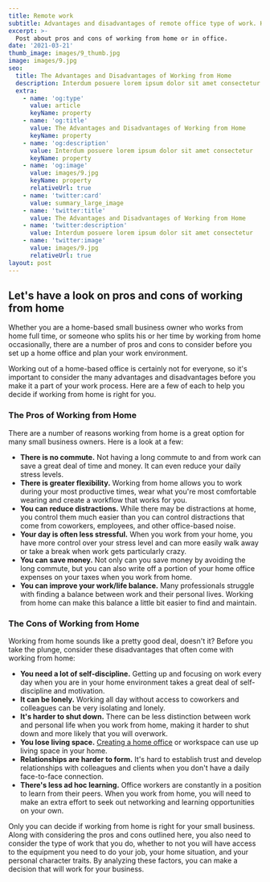 ```yaml
---
title: Remote work
subtitle: Advantages and disadvantages of remote office type of work. How to stay productive event at home.
excerpt: >-
  Post about pros and cons of working from home or in office.
date: '2021-03-21'
thumb_image: images/9_thumb.jpg
image: images/9.jpg
seo:
  title: The Advantages and Disadvantages of Working from Home
  description: Interdum posuere lorem ipsum dolor sit amet consectetur
  extra:
    - name: 'og:type'
      value: article
      keyName: property
    - name: 'og:title'
      value: The Advantages and Disadvantages of Working from Home
      keyName: property
    - name: 'og:description'
      value: Interdum posuere lorem ipsum dolor sit amet consectetur
      keyName: property
    - name: 'og:image'
      value: images/9.jpg
      keyName: property
      relativeUrl: true
    - name: 'twitter:card'
      value: summary_large_image
    - name: 'twitter:title'
      value: The Advantages and Disadvantages of Working from Home
    - name: 'twitter:description'
      value: Interdum posuere lorem ipsum dolor sit amet consectetur
    - name: 'twitter:image'
      value: images/9.jpg
      relativeUrl: true
layout: post
---
```

[comment]: <> (source of article)
[comment]: <> (https://www.thebalancesmb.com/the-pros-and-cons-of-working-from-home-2951766)

## Let's have a look on pros and cons of working from home
Whether you are a home-based small business owner who works from home full time, or someone who splits his or her time by working from home occasionally, there are a number of pros and cons to consider before you set up a home office and plan your work environment.

Working out of a home-based office is certainly not for everyone, so it's important to consider the many advantages and disadvantages before you make it a part of your work process. Here are a few of each to help you decide if working from home is right for you.

### The Pros of Working from Home
There are a number of reasons working from home is a great option for many small business owners. Here is a look at a few:

+ **There is no commute.** Not having a long commute to and from work can save a great deal of time and money. It can even reduce your daily stress levels.
+ **There is greater flexibility.** Working from home allows you to work during your most productive times, wear what you're most comfortable wearing and create a workflow that works for you.
+ **You can reduce distractions.** While there may be distractions at home, you control them much easier than you can control distractions that come from coworkers, employees, and other office-based noise.
+ **Your day is often less stressful.** When you work from your home, you have more control over your stress level and can more easily walk away or take a break when work gets particularly crazy.
+ **You can save money.** Not only can you save money by avoiding the long commute, but you can also write off a portion of your home office expenses on your taxes when you work from home.
+ **You can improve your work/life balance.** Many professionals struggle with finding a balance between work and their personal lives. Working from home can make this balance a little bit easier to find and maintain.

### The Cons of Working from Home
Working from home sounds like a pretty good deal, doesn't it? Before you take the plunge, consider these disadvantages that often come with working from home:

+ **You need a lot of self-discipline.** Getting up and focusing on work every day when you are in your home environment takes a great deal of self-discipline and motivation.
+ **It can be lonely.** Working all day without access to coworkers and colleagues can be very isolating and lonely.
+ **It's harder to shut down.** There can be less distinction between work and personal life when you work from home, making it harder to shut down and more likely that you will overwork.
+ **You lose living space.** [Creating a home office](https://www.thebalancesmb.com/setting-up-home-office-845850) or workspace can use up living space in your home.
+ **Relationships are harder to form.** It's hard to establish trust and develop relationships with colleagues and clients when you don't have a daily face-to-face connection.
+ **There's less ad hoc learning.** Office workers are constantly in a position to learn from their peers. When you work from home, you will need to make an extra effort to seek out networking and learning opportunities on your own.

Only you can decide if working from home is right for your small business. Along with considering the pros and cons outlined here, you also need to consider the type of work that you do, whether to not you will have access to the equipment you need to do your job, your home situation, and your personal character traits. By analyzing these factors, you can make a decision that will work for your business.
